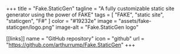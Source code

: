 +++
title = "Fake.StaticGen"
tagline = "A fully customizable static site generator using the power of FAKE"
tags = [ "FAKE", "static site", "staticgen", "F#" ]
color = "#19232e"
image = "assets/fake-staticgen/logo.png"
image-alt = "Fake.StaticGen logo"

[[links]]
name = "GitHub repository"
icon = "github"
url = "https://github.com/arthurrump/Fake.StaticGen"
+++